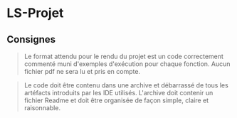 # LS-Projet

## Consignes

> Le format attendu pour le rendu du projet est un code correctement commenté muni d'exemples d'exécution pour chaque fonction. Aucun fichier pdf ne sera lu et pris en compte.

> Le code doit être contenu dans une archive et débarrassé de tous les artéfacts introduits par les IDE utilisés. L'archive doit contenir un fichier Readme et doit être organisée de façon simple, claire et raisonnable.